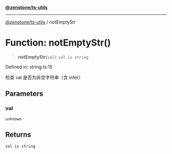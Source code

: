 [**@zenstone/ts-utils**](../README.md)

***

[@zenstone/ts-utils](../globals.md) / notEmptyStr

# Function: notEmptyStr()

> **notEmptyStr**(`val`): `val is string`

Defined in: string.ts:15

检查 val 是否为非空字符串（含 infer）

## Parameters

### val

`unknown`

## Returns

`val is string`

